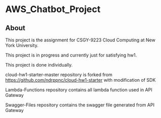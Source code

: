 # AWS_Chatbot_Project

## About ##

This project is the assignment for CSGY-9223 Cloud Computing at New York University. 

This project is in progress and currently just for satisfying hw1.

This project is done individually.

cloud-hw1-starter-master repository is forked from https://github.com/ndrppnc/cloud-hw1-starter with modification of SDK

Lambda-Functions repository contains all lambda function used in API Gateway

Swagger-Files repository contains the swagger file generated from API Gateway
